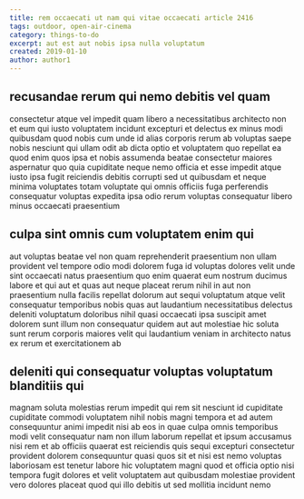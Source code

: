 ```yaml
---
title: rem occaecati ut nam qui vitae occaecati article 2416
tags: outdoor, open-air-cinema
category: things-to-do
excerpt: aut est aut nobis ipsa nulla voluptatum
created: 2019-01-10
author: author1
---
```


## recusandae rerum qui nemo debitis vel quam

consectetur atque vel impedit quam libero a necessitatibus architecto non et eum qui iusto voluptatem incidunt excepturi et delectus ex minus modi quibusdam quod nobis cum unde id alias corporis rerum ab voluptas saepe nobis nesciunt qui ullam odit ab dicta optio et voluptatem quo repellat ea quod enim quos ipsa et nobis assumenda beatae consectetur maiores aspernatur quo quia cupiditate neque nemo officia et esse impedit atque iusto ipsa fugit reiciendis debitis corrupti sed ut quibusdam et neque minima voluptates totam voluptate qui omnis officiis fuga perferendis consequatur voluptas expedita ipsa odio rerum voluptas consequatur libero minus occaecati praesentium

## culpa sint omnis cum voluptatem enim qui

aut voluptas beatae vel non quam reprehenderit praesentium non ullam provident vel tempore odio modi dolorem fuga id voluptas dolores velit unde sint occaecati natus praesentium quo enim quaerat eum nostrum ducimus labore et qui aut et quas aut neque placeat rerum nihil in aut non praesentium nulla facilis repellat dolorum aut sequi voluptatum atque velit consequatur temporibus nobis quas aut laudantium necessitatibus delectus deleniti voluptatum doloribus nihil quasi occaecati ipsa suscipit amet dolorem sunt illum non consequatur quidem aut aut molestiae hic soluta sunt rerum corporis maiores velit qui laudantium veniam in architecto natus ex rerum et exercitationem ab

## deleniti qui consequatur voluptas voluptatum blanditiis qui

magnam soluta molestias rerum impedit qui rem sit nesciunt id cupiditate cupiditate commodi voluptatem nihil nobis magni tempora et ad autem consequuntur animi impedit nisi ab eos in quae culpa omnis temporibus modi velit consequatur nam non illum laborum repellat et ipsum accusamus nisi rem et ab officiis quaerat est reiciendis quis sequi excepturi consectetur provident dolorem consequuntur quasi quos sit et nisi est nemo voluptas laboriosam est tenetur labore hic voluptatem magni quod et officia optio nisi tempora fugit dolores et velit voluptatem aut quibusdam molestiae provident vero dolores placeat quod qui illo debitis ut sed mollitia incidunt nemo
